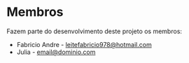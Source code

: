 # Membros

Fazem parte do desenvolvimento deste projeto os membros:

* Fabricio Andre - <leitefabricio978@hotmail.com>
* Julia  - <email@dominio.com>

